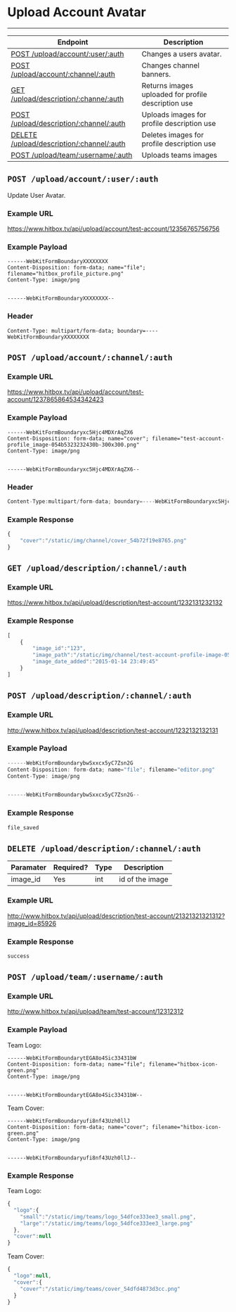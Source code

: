 # Upload Account Avatar
***

| Endpoint | Description |
| ---- | --------------- |
| [POST /upload/account/:user/:auth](/user/upload.md#post-uploadaccountuserauth) | Changes a users avatar. |
| [POST /upload/account/:channel/:auth](/user/upload.md#get-uploaddescriptionchannelauth) | Changes channel banners. |
| [GET /upload/description/:channe/:auth](/user/upload.md#get-uploaddescriptionchannelauth) | Returns images uploaded for profile description use |
| [POST /upload/description/:channel/:auth](/user/upload.md#post-uploaddescriptionchannelauth) | Uploads images for profile description use |
| [DELETE /upload/description/:channel/:auth](/user/upload.md#delete-uploaddescriptionchannelauth) | Deletes images for profile description use |
| [POST /upload/team/:username/:auth](/user/upload.md#post-uploadteamusernameauth) | Uploads teams images |

## `POST /upload/account/:user/:auth`

Update User Avatar.

### Example URL

https://www.hitbox.tv/api/upload/account/test-account/12356765756756

### Example Payload 

```
------WebKitFormBoundaryXXXXXXXX
Content-Disposition: form-data; name="file"; filename="hitbox_profile_picture.png"
Content-Type: image/png


------WebKitFormBoundaryXXXXXXXX--
```

### Header

```
Content-Type: multipart/form-data; boundary=----WebKitFormBoundaryXXXXXXXX
```

## `POST /upload/account/:channel/:auth`

### Example URL

https://www.hitbox.tv/api/upload/account/test-account/1237865864534342423

### Example Payload

```
------WebKitFormBoundaryxc5Hjc4MDXrAqZX6
Content-Disposition: form-data; name="cover"; filename="test-account-profile_image-054b5323232430b-300x300.png"
Content-Type: image/png


------WebKitFormBoundaryxc5Hjc4MDXrAqZX6--
```

### Header

```javascript
Content-Type:multipart/form-data; boundary=----WebKitFormBoundaryxc5Hjc4MDXrAqZX6
```

### Example Response

```javascript
{
    "cover":"/static/img/channel/cover_54b72f19e8765.png"
}
```

## `GET /upload/description/:channel/:auth`

### Example URL

https://www.hitbox.tv/api/upload/description/test-account/1232131232132

### Example Response 

```javascript
[
    {
        "image_id":"123",
        "image_path":"/static/img/channel/test-account-profile-image-054b2d1096530c0b-300x300-png_54b7309baa686.png",
        "image_date_added":"2015-01-14 23:49:45"
    }
]
```

## `POST /upload/description/:channel/:auth`

### Example URL

http://www.hitbox.tv/api/upload/description/test-account/1232132132131

### Example Payload

```javascript
------WebKitFormBoundarybwSxxcx5yC7Zsn2G
Content-Disposition: form-data; name="file"; filename="editor.png"
Content-Type: image/png


------WebKitFormBoundarybwSxxcx5yC7Zsn2G--
```

### Example Response

```javascript
file_saved
```

## `DELETE /upload/description/:channel/:auth`

| Paramater | Required? | Type | Description |
| ---- | ----- | ---- | ----- |
| image_id | Yes | int | id of the image | 

### Example URL

http://www.hitbox.tv/api/upload/description/test-account/21321321321312?image_id=85926

### Example Response 

```javascript
success
```

## `POST /upload/team/:username/:auth`

### Example URL

http://www.hitbox.tv/api/upload/team/test-account/12312312

### Example Payload

Team Logo:
```
------WebKitFormBoundarytEGA8o4Sic33431bW
Content-Disposition: form-data; name="file"; filename="hitbox-icon-green.png"
Content-Type: image/png


------WebKitFormBoundarytEGA8o4Sic33431bW--
```

Team Cover:

```
------WebKitFormBoundaryufi8nf43Uzh0llJ
Content-Disposition: form-data; name="cover"; filename="hitbox-icon-green.png"
Content-Type: image/png


------WebKitFormBoundaryufi8nf43Uzh0llJ--
```

### Example Response 

Team Logo:

```javascript
{
  "logo":{
    "small":"/static/img/teams/logo_54dfce333ee3_small.png",
    "large":"/static/img/teams/logo_54dfce333ee3_large.png"
  },
  "cover":null
}
```

Team Cover:

```javascript
{
  "logo":null,
  "cover":{
    "cover":"/static/img/teams/cover_54dfd4873d3cc.png"
  }
}
```
